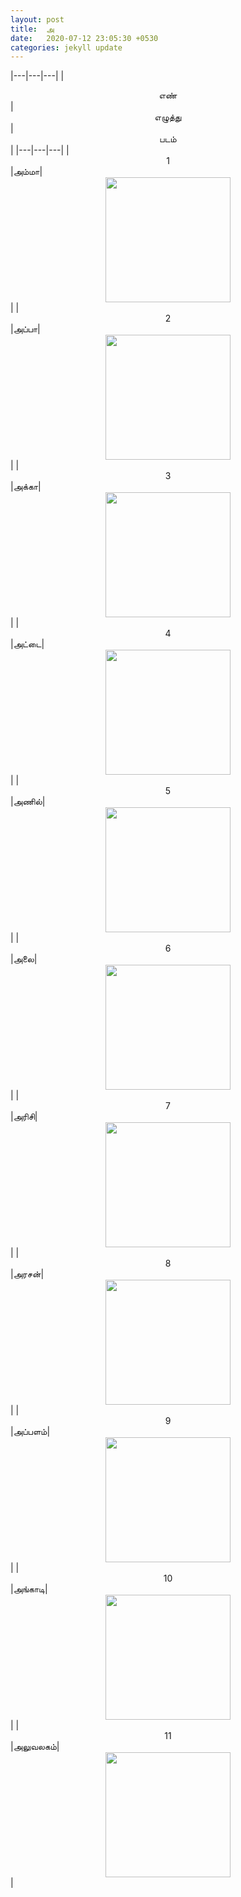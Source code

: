 ```yaml
---
layout: post
title:  அ
date:   2020-07-12 23:05:30 +0530
categories: jekyll update
---
```


|---|---|---|
|<center>எண்</center>|<center>எழுத்து</center>|<center>படம்</center>|
|---|---|---|
|<center>1</center>|<span class="err">அம்மா</span>|<center><img src="/assets/அ/amma.png" width="200"></center>|
|<center>2</center>|<span class="err">அப்பா</span>|<center><img src="/assets/அ/appa.png" width="200"></center>|
|<center>3</center>|<span class="err">அக்கா</span>|<center><img src="/assets/அ/akka.png" width="200"></center>|
|<center>4</center>|<span class="err">அட்டை</span>|<center><img src="/assets/அ/attai.png" width="200"></center>|
|<center>5</center>|<span class="err">அணில்</span>|<center><img src="/assets/அ/anil.png" width="200"></center>|
|<center>6</center>|<span class="err">அலை</span>|<center><img src="/assets/அ/alai.png" width="200"></center>|
|<center>7</center>|<span class="err">அரிசி</span>|<center><img src="/assets/அ/arisi.png" width="200"></center>|
|<center>8</center>|<span class="err">அரசன்</span>|<center><img src="/assets/அ/arasan.png" width="200"></center>|
|<center>9</center>|<span class="err">அப்பளம்</span>|<center><img src="/assets/அ/appalam.png" width="200"></center>|
|<center>10</center>|<span class="err">அங்காடி</span>|<center><img src="/assets/அ/angadi.png" width="200"></center>|
|<center>11</center>|<span class="err">அலுவலகம்</span>|<center><img src="/assets/அ/aluvalagam.png" width="200"></center>|

<div class="highlight" align="center">

